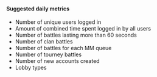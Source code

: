#### Suggested daily metrics
- Number of unique users logged in
- Amount of combined time spent logged in by all users
- Number of battles lasting more than 60 seconds
- Number of clan battles
- Number of battles for each MM queue
- Number of tourney battles
- Number of new accounts created
- Lobby types
